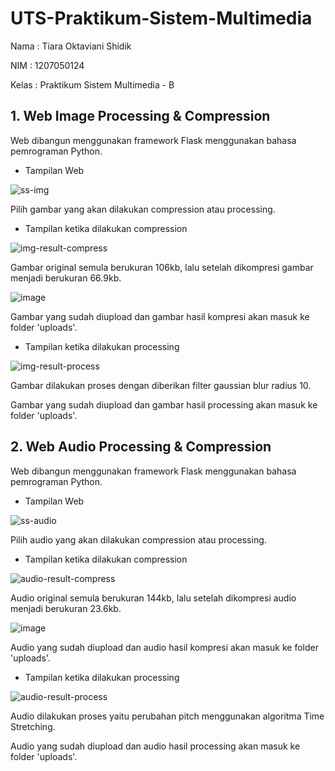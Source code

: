 # UTS-Praktikum-Sistem-Multimedia

Nama : Tiara Oktaviani Shidik

NIM : 1207050124

Kelas : Praktikum Sistem Multimedia - B

## 1. Web Image Processing & Compression
Web dibangun menggunakan framework Flask menggunakan bahasa pemrograman Python.
- Tampilan Web

![ss-img](https://github.com/TiaraOktavianiShidik/UTS-Praktikum-Sistem-Multimedia/assets/76018503/d8f4948d-20db-4896-9150-9b3c23ca2289)

Pilih gambar yang akan dilakukan compression atau processing.

- Tampilan ketika dilakukan compression

![img-result-compress](https://github.com/TiaraOktavianiShidik/UTS-Praktikum-Sistem-Multimedia/assets/76018503/56877aa8-c27b-4105-8720-4137e9eb8922)

Gambar original semula berukuran 106kb, lalu setelah dikompresi gambar menjadi berukuran 66.9kb.

![image](https://github.com/TiaraOktavianiShidik/UTS-Praktikum-Sistem-Multimedia/assets/76018503/ecf6461d-05e5-4015-9b4f-6242effb5c42)

Gambar yang sudah diupload dan gambar hasil kompresi akan masuk ke folder 'uploads'.

- Tampilan ketika dilakukan processing

![img-result-process](https://github.com/TiaraOktavianiShidik/UTS-Praktikum-Sistem-Multimedia/assets/76018503/088d1f95-2ff0-464c-b356-53cec110a613)

Gambar dilakukan proses dengan diberikan filter gaussian blur radius 10. 

Gambar yang sudah diupload dan gambar hasil processing akan masuk ke folder 'uploads'.

## 2. Web Audio Processing & Compression
Web dibangun menggunakan framework Flask menggunakan bahasa pemrograman Python.
- Tampilan Web

![ss-audio](https://github.com/TiaraOktavianiShidik/UTS-Praktikum-Sistem-Multimedia/assets/76018503/df4ab856-a99c-4a7c-877f-17ac561ba977)

Pilih audio yang akan dilakukan compression atau processing.

- Tampilan ketika dilakukan compression

![audio-result-compress](https://github.com/TiaraOktavianiShidik/UTS-Praktikum-Sistem-Multimedia/assets/76018503/7966c817-bff3-49b6-83e4-a522c6eb9b78)

Audio original semula berukuran 144kb, lalu setelah dikompresi audio menjadi berukuran 23.6kb.

![image](https://github.com/TiaraOktavianiShidik/UTS-Praktikum-Sistem-Multimedia/assets/76018503/226b80d7-1c5a-4040-8831-e73822e4a0d5)

Audio yang sudah diupload dan audio hasil kompresi akan masuk ke folder 'uploads'.

- Tampilan ketika dilakukan processing

![audio-result-process](https://github.com/TiaraOktavianiShidik/UTS-Praktikum-Sistem-Multimedia/assets/76018503/7f3ce9bd-a2ab-4f5b-97df-43b9822e666c)

Audio dilakukan proses yaitu perubahan pitch menggunakan algoritma Time Stretching. 

Audio yang sudah diupload dan audio hasil processing akan masuk ke folder 'uploads'.
